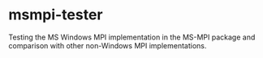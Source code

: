 # msmpi-tester
Testing the MS Windows MPI implementation in the MS-MPI package and comparison with other non-Windows MPI implementations.
